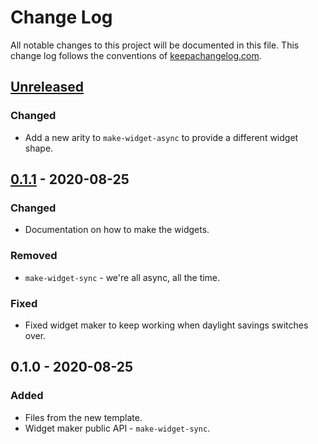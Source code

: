# Change Log
All notable changes to this project will be documented in this file. This change log follows the conventions of [keepachangelog.com](http://keepachangelog.com/).

## [Unreleased]
### Changed
- Add a new arity to `make-widget-async` to provide a different widget shape.

## [0.1.1] - 2020-08-25
### Changed
- Documentation on how to make the widgets.

### Removed
- `make-widget-sync` - we're all async, all the time.

### Fixed
- Fixed widget maker to keep working when daylight savings switches over.

## 0.1.0 - 2020-08-25
### Added
- Files from the new template.
- Widget maker public API - `make-widget-sync`.

[Unreleased]: https://github.com/your-name/i_am_clojure/compare/0.1.1...HEAD
[0.1.1]: https://github.com/your-name/i_am_clojure/compare/0.1.0...0.1.1
